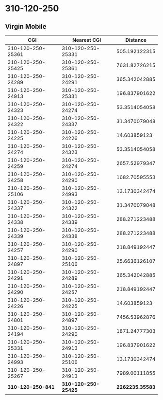 # 310-120-250
## Virgin Mobile


| CGI | Nearest CGI | Distance |
|-----|-------------|----------|
| 310-120-250-25361 | 310-120-250-25331 | 505.192122315 |
| 310-120-250-25425 | 310-120-250-25361 | 7631.82726215 |
| 310-120-250-24289 | 310-120-250-24291 | 365.342042885 |
| 310-120-250-24913 | 310-120-250-25331 | 196.837901622 |
| 310-120-250-24323 | 310-120-250-24274 | 53.3514054058 |
| 310-120-250-24322 | 310-120-250-24337 | 31.3470079048 |
| 310-120-250-24225 | 310-120-250-24226 | 14.603859123 |
| 310-120-250-24274 | 310-120-250-24323 | 53.3514054058 |
| 310-120-250-24259 | 310-120-250-24274 | 2657.52979347 |
| 310-120-250-24258 | 310-120-250-24290 | 1682.70595553 |
| 310-120-250-25106 | 310-120-250-24993 | 13.1730342474 |
| 310-120-250-24337 | 310-120-250-24322 | 31.3470079048 |
| 310-120-250-24338 | 310-120-250-24339 | 288.271223488 |
| 310-120-250-24339 | 310-120-250-24338 | 288.271223488 |
| 310-120-250-24257 | 310-120-250-24290 | 218.849192447 |
| 310-120-250-24897 | 310-120-250-25106 | 25.6636126107 |
| 310-120-250-24291 | 310-120-250-24289 | 365.342042885 |
| 310-120-250-24290 | 310-120-250-24257 | 218.849192447 |
| 310-120-250-24226 | 310-120-250-24225 | 14.603859123 |
| 310-120-250-24801 | 310-120-250-24897 | 7456.53962876 |
| 310-120-250-24194 | 310-120-250-24290 | 1871.24777303 |
| 310-120-250-25331 | 310-120-250-24913 | 196.837901622 |
| 310-120-250-24993 | 310-120-250-25106 | 13.1730342474 |
| 310-120-250-25267 | 310-120-250-24913 | 7989.00111855 |
| **310-120-250-841** | **310-120-250-25425** | **2262235.35583** |
